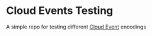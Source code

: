 # Cloud Events Testing
A simple repo for testing different [Cloud Event](https://cloudevents.io/) encodings